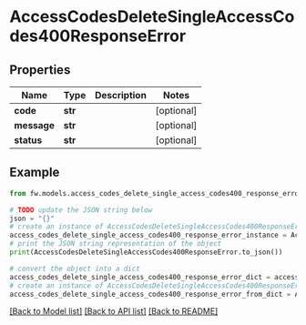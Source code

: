 # AccessCodesDeleteSingleAccessCodes400ResponseError


## Properties

Name | Type | Description | Notes
------------ | ------------- | ------------- | -------------
**code** | **str** |  | [optional] 
**message** | **str** |  | [optional] 
**status** | **str** |  | [optional] 

## Example

```python
from fw.models.access_codes_delete_single_access_codes400_response_error import AccessCodesDeleteSingleAccessCodes400ResponseError

# TODO update the JSON string below
json = "{}"
# create an instance of AccessCodesDeleteSingleAccessCodes400ResponseError from a JSON string
access_codes_delete_single_access_codes400_response_error_instance = AccessCodesDeleteSingleAccessCodes400ResponseError.from_json(json)
# print the JSON string representation of the object
print(AccessCodesDeleteSingleAccessCodes400ResponseError.to_json())

# convert the object into a dict
access_codes_delete_single_access_codes400_response_error_dict = access_codes_delete_single_access_codes400_response_error_instance.to_dict()
# create an instance of AccessCodesDeleteSingleAccessCodes400ResponseError from a dict
access_codes_delete_single_access_codes400_response_error_from_dict = AccessCodesDeleteSingleAccessCodes400ResponseError.from_dict(access_codes_delete_single_access_codes400_response_error_dict)
```
[[Back to Model list]](../README.md#documentation-for-models) [[Back to API list]](../README.md#documentation-for-api-endpoints) [[Back to README]](../README.md)


